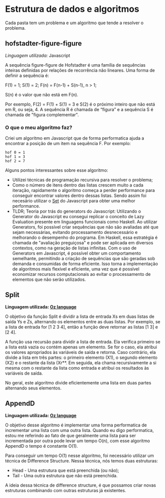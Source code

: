 # Estrutura de dados e algoritmos

Cada pasta tem um problema e um algoritmo que tende a resolver o problema.

## hofstadter-figure-figure

*Linguagem utilizada:* Javascript

A sequência figure-figure de Hofstadter é uma família de sequências inteiras definidas por relações de recorrência não lineares. Uma forma de definir a sequência é:

F(1) = 1; S(1) = 2; F(n) = F(n-1) + S(n-1), n > 1;

S(n) é o valor que não está em F(n).

Por exemplo, F(2) = F(1) + S(1) = 3 e S(2) é o próximo inteiro que não está em R, ou seja, 4. A sequência R é chamada de “figura” e a sequência S é chamada de "figura complementar".

### O que o meu algoritmo faz?

Criei um algoritmo em Javascript que de forma performatica ajuda a encontrar a posição de um item na sequência F.
Por exemplo: 
```
hof 0 = 1
hof 1 = 3
hof 2 = 7
```

Alguns pontos interessantes sobre esse algoritmo:
- Utilizei técnicas de programação recursiva para resolver o problema;
- Como o número de itens dentro das listas crescem muito a cada iteração, rapidamente o algoritmo começa a perder performance para conseguir encontrar valores dentro dessas listas. Sendo assim foi necesário utilizar o [Set](https://developer.mozilla.org/pt-BR/docs/Web/JavaScript/Reference/Global_Objects/Set) do Javascript para obter uma melhor performance.
- TLDR; Teoria por trás do generators do Javascript: Utilizando o Generator do Javascript eu consegui replicar o conceito de Lazy Evaluation presente em linguagens funcionais como Haskell. Ao utilizar Generators, foi possível criar sequências que não são avaliadas até que sejam necessárias, evitando processamento desnecessário e melhorando o desempenho do programa. Em Haskell, essa estratégia é chamada de "avaliação preguiçosa" e pode ser aplicada em diversos contextos, como na geração de listas infinitas. Com o uso de Generators em Javascript, é possível obter um comportamento semelhante, permitindo a criação de sequências que são geradas sob demanda e consumidas de forma eficiente. Isso torna a implementação de algoritmos mais flexível e eficiente, uma vez que é possível economizar recursos computacionais ao evitar o processamento de elementos que não serão utilizados.


## Split

**Linguagem utilizada: [Oz language](http://mozart2.org/mozart-v1/doc-1.4.0/tutorial/index.html)**

O objetivo da função Split é dividir a lista de entrada Xs em duas listas de saída Ys e Zs, alternando os elementos entre as duas listas. Por exemplo, se a lista de entrada for [1 2 3 4], então a função deve retornar as listas [1 3] e [2 4].

A função usa recursão para dividir a lista de entrada. Ela verifica primeiro se a lista está vazia ou contém apenas um elemento. Se for o caso, ela atribui os valores apropriados às variáveis de saída e retorna. Caso contrário, ela divide a lista em três partes: o primeiro elemento (X1), o segundo elemento (X2) e o restante da lista (Xr**. Em seguida, ela chama recursivamente a si mesma com o restante da lista como entrada e atribui os resultados às variáveis de saída.

No geral, este algoritmo divide eficientemente uma lista em duas partes alternando seus elementos.

## AppendD

**Linguagem utilizada: [Oz language](http://mozart2.org/mozart-v1/doc-1.4.0/tutorial/index.html)**

O objetivo desse algoritmo é implementar uma forma performatica de incrementar uma lista com uma outra lista.
Quando eu digo performatica, estou me referindo ao fato de que geralmente uma lista para ser incrementada por outra pode levar um tempo O(n), com esse algoritmo AppendD o tempo é constante O(1).

Para conseguir um tempo O(1) nesse algoritmo, foi necessário utilizar um técnica de Difference Structure. Nessa técnica, nós temos duas estruturas:
- Head - Uma estrutura que está preenchida (ou não);
- Tail - Uma outra estrutura que não está preenchida.

A ideia dessa técnica de difference structure, é que possamos criar novas estruturas combinando com outras estruturas já existentes.

